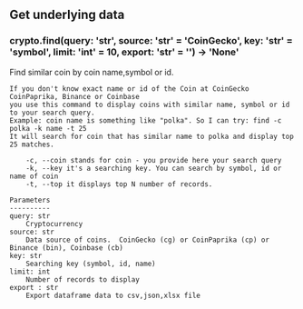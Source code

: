 ## Get underlying data 
### crypto.find(query: 'str', source: 'str' = 'CoinGecko', key: 'str' = 'symbol', limit: 'int' = 10, export: 'str' = '') -> 'None'

Find similar coin by coin name,symbol or id.

    If you don't know exact name or id of the Coin at CoinGecko CoinPaprika, Binance or Coinbase
    you use this command to display coins with similar name, symbol or id to your search query.
    Example: coin name is something like "polka". So I can try: find -c polka -k name -t 25
    It will search for coin that has similar name to polka and display top 25 matches.

        -c, --coin stands for coin - you provide here your search query
        -k, --key it's a searching key. You can search by symbol, id or name of coin
        -t, --top it displays top N number of records.

    Parameters
    ----------
    query: str
        Cryptocurrency
    source: str
        Data source of coins.  CoinGecko (cg) or CoinPaprika (cp) or Binance (bin), Coinbase (cb)
    key: str
        Searching key (symbol, id, name)
    limit: int
        Number of records to display
    export : str
        Export dataframe data to csv,json,xlsx file
